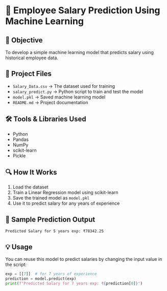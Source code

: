 # 🧠 Employee Salary Prediction Using Machine Learning

## 📌 Objective
To develop a simple machine learning model that predicts salary using historical employee data.

## 📂 Project Files
- `Salary_Data.csv` → The dataset used for training
- `salary_predict.py` → Python script to train and test the model
- `model.pkl` → Saved machine learning model
- `README.md` → Project documentation

## 🛠️ Tools & Libraries Used
- Python
- Pandas
- NumPy
- scikit-learn
- Pickle

## 🔍 How It Works
1. Load the dataset
2. Train a Linear Regression model using scikit-learn
3. Save the trained model as `model.pkl`
4. Use it to predict salary for any years of experience

## 🧪 Sample Prediction Output
```
Predicted Salary for 5 years exp: ₹78342.25
```



## 💡 Usage
You can reuse this model to predict salaries by changing the input value in the script:

```python
exp = [[7]]  # for 7 years of experience
prediction = model.predict(exp)
print(f"Predicted Salary for 7 years exp: ₹{prediction[0]}")

```


